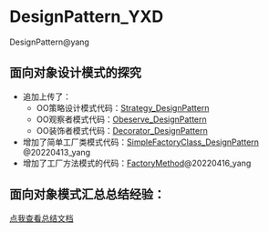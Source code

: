 # DesignPattern_YXD
DesignPattern@yang
## 面向对象设计模式的探究
- 追加上传了：
  - OO策略设计模式代码：[Strategy_DesignPattern](https://github.com/xdYoung/DesignPattern_YXD/tree/master/src/me/yang/strategy)
  - OO观察者模式代码：[Obeserve_DesignPattern](https://github.com/xdYoung/DesignPattern_YXD/tree/master/src/me/yang/observer)
  - OO装饰者模式代码：[Decorator_DesignPattern](https://github.com/xdYoung/DesignPattern_YXD/tree/master/src/me/yang/decorator)
- 增加了简单工厂类模式代码：[SimpleFactoryClass_DesignPattern](https://github.com/xdYoung/DesignPattern_YXD/tree/master/src/me/yang/factory/pizzas) @20220413_yang
- 增加了工厂方法模式的代码：[FactoryMethod](https://github.com/xdYoung/DesignPattern_YXD/tree/master/src/me/yang/factory/pizzafm)@20220416_yang

## 面向对象模式汇总总结经验：
[点我查看总结文档](https://github.com/xdYoung/DesignPattern_YXD/blob/master/OO_Rules.md)
